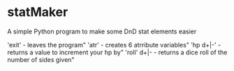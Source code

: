 # statMaker

A simple Python program to make some DnD stat elements easier

'exit'                               - leaves the program"
'atr'                                - creates 6 atrribute variables"
'hp <number>d<number>+|-<number>'    - returns a value to increment your hp by"
'roll' <number>d<number>+|-<number>  - returns a dice roll of the number of sides given"
